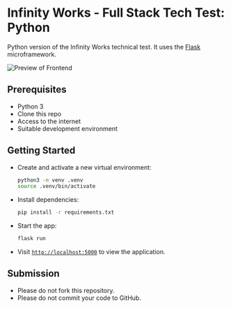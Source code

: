 # Infinity Works - Full Stack Tech Test: Python

Python version of the Infinity Works technical test. It uses the [Flask](https://flask.palletsprojects.com/) microframework.

![Preview of Frontend](preview.png)

## Prerequisites

* Python 3
* Clone this repo
* Access to the internet
* Suitable development environment

## Getting Started

* Create and activate a new virtual environment:
    ```bash
    python3 -m venv .venv
    source .venv/bin/activate
    ```

* Install dependencies:
    ```bash
    pip install -r requirements.txt
    ```

* Start the app:
    ```bash
    flask run
    ```

* Visit [`http://localhost:5000`](http://localhost:5000/) to view the application.

## Submission

* Please do not fork this repository.
* Please do not commit your code to GitHub.
